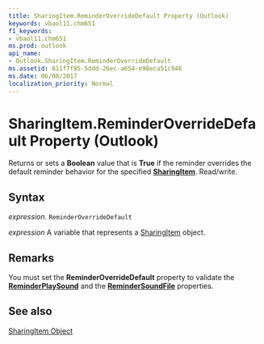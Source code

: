 ```yaml
---
title: SharingItem.ReminderOverrideDefault Property (Outlook)
keywords: vbaol11.chm651
f1_keywords:
- vbaol11.chm651
ms.prod: outlook
api_name:
- Outlook.SharingItem.ReminderOverrideDefault
ms.assetid: 811f7f85-5ddd-26ec-a654-e98eca51c946
ms.date: 06/08/2017
localization_priority: Normal
---
```



# SharingItem.ReminderOverrideDefault Property (Outlook)

Returns or sets a  **Boolean** value that is **True** if the reminder overrides the default reminder behavior for the specified **[SharingItem](Outlook.SharingItem.md)**. Read/write.


## Syntax

_expression_. `ReminderOverrideDefault`

_expression_ A variable that represents a [SharingItem](./Outlook.SharingItem.md) object.


## Remarks

You must set the  **ReminderOverrideDefault** property to validate the **[ReminderPlaySound](Outlook.SharingItem.ReminderPlaySound.md)** and the **[ReminderSoundFile](Outlook.SharingItem.ReminderSoundFile.md)** properties.


## See also


[SharingItem Object](Outlook.SharingItem.md)

